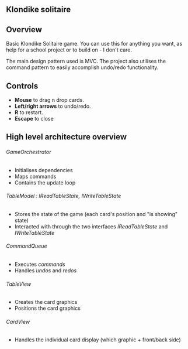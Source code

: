 ## Klondike solitaire ##

  
## Overview ##
Basic Klondike Solitaire game. You can use this for anything you want, as help for a school project or to build on - I don't care.
  

The main design pattern used is MVC. The project also utilises the command pattern to easily accomplish undo/redo functionality.


## Controls ##
-  **Mouse** to drag n drop cards.  
-  **Left/right arrows** to undo/redo.  
-  **R** to restart.  
-  **Escape** to close


## High level architecture overview ##

###### GameOrchestrator ######
- Initialises dependencies  
- Maps commands  
- Contains the update loop  

###### TableModel : IReadTableState, IWriteTableState ######
- Stores the state of the game (each card's position and "is showing" state)
- Interacted with through the two interfaces *IReadTableState* and *IWriteTableState*

###### CommandQueue ######
- Executes *commands*
- Handles *undos* and *redos*

###### TableView ######
- Creates the card graphics
- Positions the card graphics

###### CardView ######
- Handles the individual card display (which graphic + front/back side)
